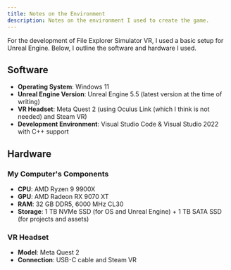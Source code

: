 ```yaml
---
title: Notes on the Environment
description: Notes on the environment I used to create the game.
---
```


For the development of File Explorer Simulator VR, I used a basic setup for Unreal Engine. Below, I outline the software and hardware I used.

## Software

- **Operating System**: Windows 11
- **Unreal Engine Version**: Unreal Engine 5.5 (latest version at the time of writing)
- **VR Headset**: Meta Quest 2 (using Oculus Link (which I think is not needed) and Steam VR)
- **Development Environment**: Visual Studio Code & Visual Studio 2022 with C++ support

## Hardware

### My Computer's Components

- **CPU**: AMD Ryzen 9 9900X
- **GPU**: AMD Radeon RX 9070 XT
- **RAM**: 32 GB DDR5, 6000 MHz CL30
- **Storage**: 1 TB NVMe SSD (for OS and Unreal Engine) + 1 TB SATA SSD (for projects and assets)
<!-- - **Motherboard**: MSI X670 Gaming Plus WiFi
- **Power Supply**: Corsair RM850x (2024) 850W 80+ Gold
- **Cooling**: Thermalright Peerless Assassin 120 SE
- **Case**: Corsair Frame 4000D -->

### VR Headset

- **Model**: Meta Quest 2
- **Connection**: USB-C cable and Steam VR
